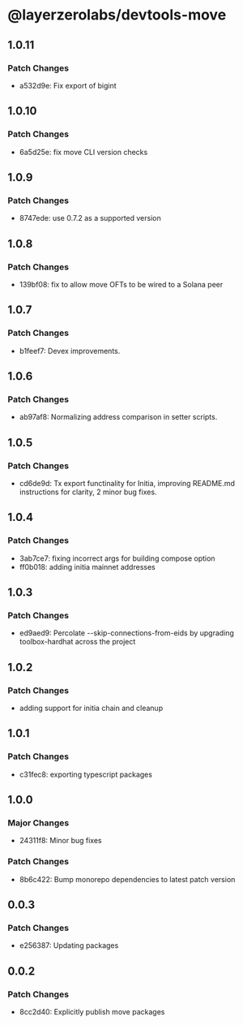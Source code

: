 # @layerzerolabs/devtools-move

## 1.0.11

### Patch Changes

- a532d9e: Fix export of bigint

## 1.0.10

### Patch Changes

- 6a5d25e: fix move CLI version checks

## 1.0.9

### Patch Changes

- 8747ede: use 0.7.2 as a supported version

## 1.0.8

### Patch Changes

- 139bf08: fix to allow move OFTs to be wired to a Solana peer

## 1.0.7

### Patch Changes

- b1feef7: Devex improvements.

## 1.0.6

### Patch Changes

- ab97af8: Normalizing address comparison in setter scripts.

## 1.0.5

### Patch Changes

- cd6de9d: Tx export functinality for Initia, improving README.md instructions for clarity, 2 minor bug fixes.

## 1.0.4

### Patch Changes

- 3ab7ce7: fixing incorrect args for building compose option
- ff0b018: adding initia mainnet addresses

## 1.0.3

### Patch Changes

- ed9aed9: Percolate --skip-connections-from-eids by upgrading toolbox-hardhat across the project

## 1.0.2

### Patch Changes

- adding support for initia chain and cleanup

## 1.0.1

### Patch Changes

- c31fec8: exporting typescript packages

## 1.0.0

### Major Changes

- 24311f8: Minor bug fixes

### Patch Changes

- 8b6c422: Bump monorepo dependencies to latest patch version

## 0.0.3

### Patch Changes

- e256387: Updating packages

## 0.0.2

### Patch Changes

- 8cc2d40: Explicitly publish move packages
